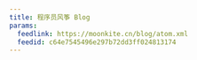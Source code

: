 ```yaml
---
title: 程序员风筝 Blog
params:
  feedlink: https://moonkite.cn/blog/atom.xml
  feedid: c64e7545496e297b72dd3ff024813174
---
```

